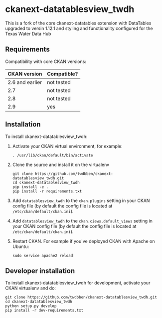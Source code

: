 # ckanext-datatablesview_twdh

This is a fork of the core ckanext-datatables extension with DataTables upgraded to 
versin 1.12.1 and styling and functionality configured for the Texas Water Data Hub


## Requirements

Compatibility with core CKAN versions:

| CKAN version    | Compatible?   |
| --------------- | ------------- |
| 2.6 and earlier | not tested    |
| 2.7             | not tested    |
| 2.8             | not tested    |
| 2.9             | yes           |

## Installation

To install ckanext-datatablesview_twdh:

1. Activate your CKAN virtual environment, for example:

     ```
     . /usr/lib/ckan/default/bin/activate
     ```
     
2. Clone the source and install it on the virtualenv

    ```
    git clone https://github.com/twdbben/ckanext-datatablesview_twdh.git
    cd ckanext-datatablesview_twdh
    pip install -e .
    pip install -r requirements.txt
    ```
3. Add `datatablesview_twdh` to the `ckan.plugins` setting in your CKAN
   config file (by default the config file is located at
   `/etc/ckan/default/ckan.ini`).

4. Add `datatablesview_twdh` to the `ckan.ciews.default_views` setting in your CKAN
   config file (by default the config file is located at
   `/etc/ckan/default/ckan.ini`).

5. Restart CKAN. For example if you've deployed CKAN with Apache on Ubuntu:
     ```
     sudo service apache2 reload
     ```

## Developer installation

To install ckanext-datatablesview_twdh for development, activate your CKAN virtualenv and
do:

    git clone https://github.com/twdbben/ckanext-datatablesview_twdh.git
    cd ckanext-datatablesview_twdh
    python setup.py develop
    pip install -r dev-requirements.txt
